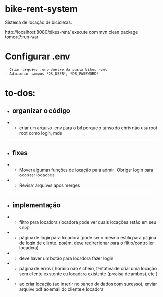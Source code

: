 # bike-rent-system

Sistema de locação de bicicletas.

http://localhost:8080/bikes-rent/
execute com mvn clean package tomcat7:run-war

# Configurar .env
    - Criar arquivo .env dentro da pasta bikes-rent
    - Adicionar campos *DB_USER*, *DB_PASSWORD*

# to-dos:

- ## organizar o código
- - criar um arquivo .env para o bd porque o tanso do chris não usa root root como login, mds

<hr>

- ## fixes
- - Mover algumas funções de locação para admin. Obrigar login para acessar locacoes
- - Revisar arquivos apos merges
<hr>

- ## implementação
- - filtro para locadora (locadora pode ver quais locações estão em seu cnpj)
- - página de login para locadora (pode ser o mesmo estilo para página de login de cliente, porém, deve redirecionar para o filtro/controller locadora)
- - deve haver um botão para locadora fazer login
- - página de erros ( horário não é cheio, tentativa de criar uma locação sem cliente existente ou locadora existente (precisa de ambos), etc )
- - ao criar locação (ao inserir no banco de dados com sucesso), enviar arquivo pdf ao email do cliente e locadora
